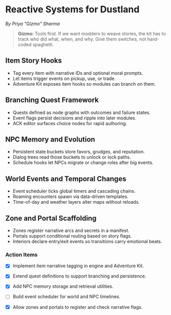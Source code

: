 # Reactive Systems for Dustland

*By Priya "Gizmo" Sharma*

> **Gizmo:** Tools first. If we want modders to weave stories, the kit has to track who did what, when, and why. Give them switches, not hard-coded spaghetti.

## Item Story Hooks
- Tag every item with narrative IDs and optional moral prompts.
- Let items trigger events on pickup, use, or trade.
- Adventure Kit exposes item hooks so modules can branch on them.

## Branching Quest Framework
- Quests defined as node graphs with outcomes and failure states.
- Event flags persist decisions and ripple into later modules.
- ACK editor surfaces choice nodes for rapid authoring.

## NPC Memory and Evolution
- Persistent state buckets store favors, grudges, and reputation.
- Dialog trees read those buckets to unlock or lock paths.
- Schedule hooks let NPCs migrate or change roles after big events.

## World Events and Temporal Changes
- Event scheduler ticks global timers and cascading chains.
- Roaming encounters spawn via data-driven templates.
- Time-of-day and weather layers alter maps without reloads.

## Zone and Portal Scaffolding
- Zones register narrative arcs and secrets in a manifest.
- Portals support conditional routing based on story flags.
- Interiors declare entry/exit events so transitions carry emotional beats.

### Action Items
- [x] Implement item narrative tagging in engine and Adventure Kit.
 - [x] Extend quest definitions to support branching and persistence.
 - [x] Add NPC memory storage and retrieval utilities.
- [ ] Build event scheduler for world and NPC timelines.
- [x] Allow zones and portals to register and check narrative flags.

